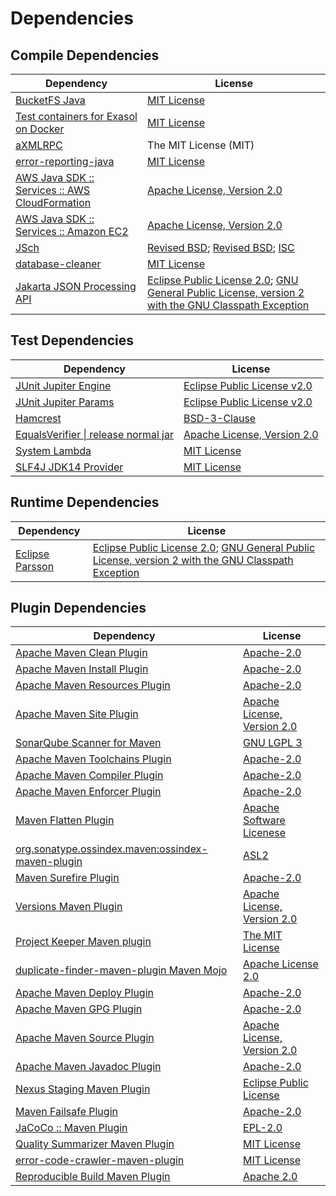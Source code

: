 <!-- @formatter:off -->
# Dependencies

## Compile Dependencies

| Dependency                                          | License                                                                                                        |
| --------------------------------------------------- | -------------------------------------------------------------------------------------------------------------- |
| [BucketFS Java][0]                                  | [MIT License][1]                                                                                               |
| [Test containers for Exasol on Docker][2]           | [MIT License][3]                                                                                               |
| [aXMLRPC][4]                                        | The MIT License (MIT)                                                                                          |
| [error-reporting-java][5]                           | [MIT License][6]                                                                                               |
| [AWS Java SDK :: Services :: AWS CloudFormation][7] | [Apache License, Version 2.0][8]                                                                               |
| [AWS Java SDK :: Services :: Amazon EC2][7]         | [Apache License, Version 2.0][8]                                                                               |
| [JSch][9]                                           | [Revised BSD][10]; [Revised BSD][11]; [ISC][12]                                                                |
| [database-cleaner][13]                              | [MIT License][14]                                                                                              |
| [Jakarta JSON Processing API][15]                   | [Eclipse Public License 2.0][16]; [GNU General Public License, version 2 with the GNU Classpath Exception][17] |

## Test Dependencies

| Dependency                                 | License                           |
| ------------------------------------------ | --------------------------------- |
| [JUnit Jupiter Engine][18]                 | [Eclipse Public License v2.0][19] |
| [JUnit Jupiter Params][18]                 | [Eclipse Public License v2.0][19] |
| [Hamcrest][20]                             | [BSD-3-Clause][21]                |
| [EqualsVerifier \| release normal jar][22] | [Apache License, Version 2.0][23] |
| [System Lambda][24]                        | [MIT License][25]                 |
| [SLF4J JDK14 Provider][26]                 | [MIT License][27]                 |

## Runtime Dependencies

| Dependency            | License                                                                                                        |
| --------------------- | -------------------------------------------------------------------------------------------------------------- |
| [Eclipse Parsson][28] | [Eclipse Public License 2.0][16]; [GNU General Public License, version 2 with the GNU Classpath Exception][17] |

## Plugin Dependencies

| Dependency                                              | License                           |
| ------------------------------------------------------- | --------------------------------- |
| [Apache Maven Clean Plugin][29]                         | [Apache-2.0][23]                  |
| [Apache Maven Install Plugin][30]                       | [Apache-2.0][23]                  |
| [Apache Maven Resources Plugin][31]                     | [Apache-2.0][23]                  |
| [Apache Maven Site Plugin][32]                          | [Apache License, Version 2.0][23] |
| [SonarQube Scanner for Maven][33]                       | [GNU LGPL 3][34]                  |
| [Apache Maven Toolchains Plugin][35]                    | [Apache-2.0][23]                  |
| [Apache Maven Compiler Plugin][36]                      | [Apache-2.0][23]                  |
| [Apache Maven Enforcer Plugin][37]                      | [Apache-2.0][23]                  |
| [Maven Flatten Plugin][38]                              | [Apache Software Licenese][23]    |
| [org.sonatype.ossindex.maven:ossindex-maven-plugin][39] | [ASL2][40]                        |
| [Maven Surefire Plugin][41]                             | [Apache-2.0][23]                  |
| [Versions Maven Plugin][42]                             | [Apache License, Version 2.0][23] |
| [Project Keeper Maven plugin][43]                       | [The MIT License][44]             |
| [duplicate-finder-maven-plugin Maven Mojo][45]          | [Apache License 2.0][46]          |
| [Apache Maven Deploy Plugin][47]                        | [Apache-2.0][23]                  |
| [Apache Maven GPG Plugin][48]                           | [Apache-2.0][23]                  |
| [Apache Maven Source Plugin][49]                        | [Apache License, Version 2.0][23] |
| [Apache Maven Javadoc Plugin][50]                       | [Apache-2.0][23]                  |
| [Nexus Staging Maven Plugin][51]                        | [Eclipse Public License][52]      |
| [Maven Failsafe Plugin][53]                             | [Apache-2.0][23]                  |
| [JaCoCo :: Maven Plugin][54]                            | [EPL-2.0][55]                     |
| [Quality Summarizer Maven Plugin][56]                   | [MIT License][57]                 |
| [error-code-crawler-maven-plugin][58]                   | [MIT License][59]                 |
| [Reproducible Build Maven Plugin][60]                   | [Apache 2.0][40]                  |

[0]: https://github.com/exasol/bucketfs-java/
[1]: https://github.com/exasol/bucketfs-java/blob/main/LICENSE
[2]: https://github.com/exasol/exasol-testcontainers/
[3]: https://github.com/exasol/exasol-testcontainers/blob/main/LICENSE
[4]: https://github.com/gturri/aXMLRPC
[5]: https://github.com/exasol/error-reporting-java/
[6]: https://github.com/exasol/error-reporting-java/blob/main/LICENSE
[7]: https://aws.amazon.com/sdkforjava
[8]: https://aws.amazon.com/apache2.0
[9]: https://github.com/mwiede/jsch
[10]: https://github.com/mwiede/jsch/blob/master/LICENSE.txt
[11]: https://github.com/mwiede/jsch/blob/master/LICENSE.JZlib.txt
[12]: https://github.com/mwiede/jsch/blob/master/LICENSE.jBCrypt.txt
[13]: https://github.com/exasol/database-cleaner/
[14]: https://github.com/exasol/database-cleaner/blob/main/LICENSE
[15]: https://github.com/eclipse-ee4j/jsonp
[16]: https://projects.eclipse.org/license/epl-2.0
[17]: https://projects.eclipse.org/license/secondary-gpl-2.0-cp
[18]: https://junit.org/junit5/
[19]: https://www.eclipse.org/legal/epl-v20.html
[20]: http://hamcrest.org/JavaHamcrest/
[21]: https://raw.githubusercontent.com/hamcrest/JavaHamcrest/master/LICENSE
[22]: https://www.jqno.nl/equalsverifier
[23]: https://www.apache.org/licenses/LICENSE-2.0.txt
[24]: https://github.com/stefanbirkner/system-lambda/
[25]: http://opensource.org/licenses/MIT
[26]: http://www.slf4j.org
[27]: http://www.opensource.org/licenses/mit-license.php
[28]: https://github.com/eclipse-ee4j/parsson
[29]: https://maven.apache.org/plugins/maven-clean-plugin/
[30]: https://maven.apache.org/plugins/maven-install-plugin/
[31]: https://maven.apache.org/plugins/maven-resources-plugin/
[32]: https://maven.apache.org/plugins/maven-site-plugin/
[33]: http://sonarsource.github.io/sonar-scanner-maven/
[34]: http://www.gnu.org/licenses/lgpl.txt
[35]: https://maven.apache.org/plugins/maven-toolchains-plugin/
[36]: https://maven.apache.org/plugins/maven-compiler-plugin/
[37]: https://maven.apache.org/enforcer/maven-enforcer-plugin/
[38]: https://www.mojohaus.org/flatten-maven-plugin/
[39]: https://sonatype.github.io/ossindex-maven/maven-plugin/
[40]: http://www.apache.org/licenses/LICENSE-2.0.txt
[41]: https://maven.apache.org/surefire/maven-surefire-plugin/
[42]: https://www.mojohaus.org/versions/versions-maven-plugin/
[43]: https://github.com/exasol/project-keeper/
[44]: https://github.com/exasol/project-keeper/blob/main/LICENSE
[45]: https://basepom.github.io/duplicate-finder-maven-plugin
[46]: http://www.apache.org/licenses/LICENSE-2.0.html
[47]: https://maven.apache.org/plugins/maven-deploy-plugin/
[48]: https://maven.apache.org/plugins/maven-gpg-plugin/
[49]: https://maven.apache.org/plugins/maven-source-plugin/
[50]: https://maven.apache.org/plugins/maven-javadoc-plugin/
[51]: http://www.sonatype.com/public-parent/nexus-maven-plugins/nexus-staging/nexus-staging-maven-plugin/
[52]: http://www.eclipse.org/legal/epl-v10.html
[53]: https://maven.apache.org/surefire/maven-failsafe-plugin/
[54]: https://www.jacoco.org/jacoco/trunk/doc/maven.html
[55]: https://www.eclipse.org/legal/epl-2.0/
[56]: https://github.com/exasol/quality-summarizer-maven-plugin/
[57]: https://github.com/exasol/quality-summarizer-maven-plugin/blob/main/LICENSE
[58]: https://github.com/exasol/error-code-crawler-maven-plugin/
[59]: https://github.com/exasol/error-code-crawler-maven-plugin/blob/main/LICENSE
[60]: http://zlika.github.io/reproducible-build-maven-plugin
